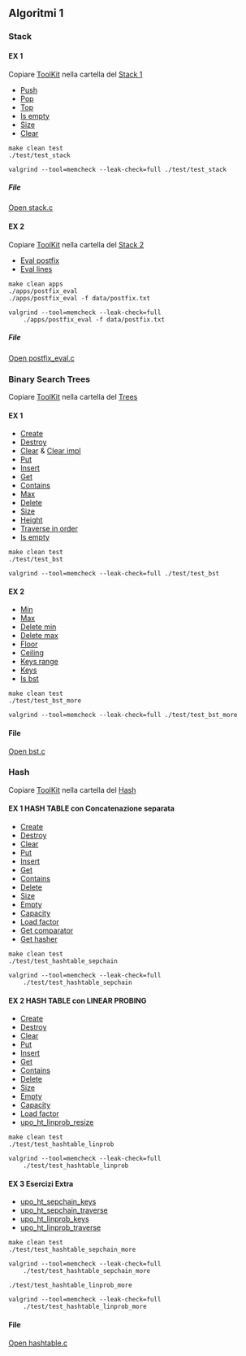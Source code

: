 ## Algoritmi 1

### Stack
#### EX 1
Copiare [ToolKit](/Algo1%20Core%20ToolKit) nella cartella del [Stack 1](/Abstract%20Data%20Types%201%20-%20Stack%20Exercise)
- [Push](/Abstract%20Data%20Types%201%20-%20Stack%20Exercise/src/stack.c#L64)
- [Pop](/Abstract%20Data%20Types%201%20-%20Stack%20Exercise/src/stack.c#L90)
- [Top](/Abstract%20Data%20Types%201%20-%20Stack%20Exercise/src/stack.c#L115)
- [Is empty](/Abstract%20Data%20Types%201%20-%20Stack%20Exercise/src/stack.c#L128)
- [Size](/Abstract%20Data%20Types%201%20-%20Stack%20Exercise/src/stack.c#L145)
- [Clear](/Abstract%20Data%20Types%201%20-%20Stack%20Exercise/src/stack.c#L155)
```make
make clean test
./test/test_stack

valgrind --tool=memcheck --leak-check=full ./test/test_stack
```
##### File
[Open stack.c](/Abstract%20Data%20Types%201%20-%20Stack%20Exercise/src/stack.c)
#### EX 2
Copiare [ToolKit](/Algo1%20Core%20ToolKit) nella cartella del [Stack 2](/Abstract%20Data%20Types%202%20-%20Stack%20Exercise)
- [Eval postfix](/Abstract%20Data%20Types%202%20-%20Stack%20Exercise/apps/postfix_eval.c#L91)
- [Eval lines](/Abstract%20Data%20Types%202%20-%20Stack%20Exercise/apps/postfix_eval.c#L186)
```make
make clean apps
./apps/postfix_eval
./apps/postfix_eval -f data/postfix.txt

valgrind --tool=memcheck --leak-check=full
    ./apps/postfix_eval -f data/postfix.txt
```
##### File
[Open postfix_eval.c](/Abstract%20Data%20Types%202%20-%20Stack%20Exercise/apps/postfix_eval.c)

### Binary Search Trees
Copiare [ToolKit](/Algo1%20Core%20ToolKit) nella cartella del [Trees](/Binary%20Search%20Trees%20Exercise%20%231%20%26%20%232)
#### EX 1
- [Create](/Binary%20Search%20Trees%20Exercise%20%231%20%26%20%232/src/bst.c#L36)
- [Destroy](/Binary%20Search%20Trees%20Exercise%20%231%20%26%20%232/src/bst.c#L55)
- [Clear](/Binary%20Search%20Trees%20Exercise%20%231%20%26%20%232/src/bst.c#L81) & [Clear impl](/Binary%20Search%20Trees%20Exercise%20%231%20%26%20%232/src/bst.c#L64)
- [Put](/Binary%20Search%20Trees%20Exercise%20%231%20%26%20%232/src/bst.c#L90)
- [Insert](/Binary%20Search%20Trees%20Exercise%20%231%20%26%20%232/src/bst.c#L98)
- [Get](/Binary%20Search%20Trees%20Exercise%20%231%20%26%20%232/src/bst.c#L106)
- [Contains](/Binary%20Search%20Trees%20Exercise%20%231%20%26%20%232/src/bst.c#L114)
- [Max](/Binary%20Search%20Trees%20Exercise%20%231%20%26%20%232/src/bst.c#L126)
- [Delete](/Binary%20Search%20Trees%20Exercise%20%231%20%26%20%232/src/bst.c#L145)
- [Size](/Binary%20Search%20Trees%20Exercise%20%231%20%26%20%232/src/bst.c#L242)
- [Height](/Binary%20Search%20Trees%20Exercise%20%231%20%26%20%232/src/bst.c#L265)
- [Traverse in order](/Binary%20Search%20Trees%20Exercise%20%231%20%26%20%232/src/bst.c#L273)
- [Is empty](/Binary%20Search%20Trees%20Exercise%20%231%20%26%20%232/src/bst.c#L281)
```make
make clean test
./test/test_bst

valgrind --tool=memcheck --leak-check=full ./test/test_bst
```
#### EX 2
- [Min](/Binary%20Search%20Trees%20Exercise%20%231%20%26%20%232/src/bst.c#L304)
- [Max](/Binary%20Search%20Trees%20Exercise%20%231%20%26%20%232/src/bst.c#L312)
- [Delete min](/Binary%20Search%20Trees%20Exercise%20%231%20%26%20%232/src/bst.c#L320)
- [Delete max](/Binary%20Search%20Trees%20Exercise%20%231%20%26%20%232/src/bst.c#L328)
- [Floor](/Binary%20Search%20Trees%20Exercise%20%231%20%26%20%232/src/bst.c#L336)
- [Ceiling](/Binary%20Search%20Trees%20Exercise%20%231%20%26%20%232/src/bst.c#L388)
- [Keys range](/Binary%20Search%20Trees%20Exercise%20%231%20%26%20%232/src/bst.c#L396)
- [Keys](/Binary%20Search%20Trees%20Exercise%20%231%20%26%20%232/src/bst.c#L404)
- [Is bst](/Binary%20Search%20Trees%20Exercise%20%231%20%26%20%232/src/bst.c#L443)
```make
make clean test
./test/test_bst_more

valgrind --tool=memcheck --leak-check=full ./test/test_bst_more
```
#### File
[Open bst.c](/Binary%20Search%20Trees%20Exercise%20%231%20%26%20%232/src/bst.c)

### Hash
Copiare [ToolKit](/Algo1%20Core%20ToolKit) nella cartella del [Hash](/Hash%20Tables%20Exercise%20%231%2C%20%232%20%26%20%233)
#### EX 1 HASH TABLE con Concatenazione separata
- [Create](/Hash%20Tables%20Exercise%20%231%2C%20%232%20%26%20%233/src/hashtable.c#L38)
- [Destroy](/Hash%20Tables%20Exercise%20%231%2C%20%232%20%26%20%233/src/hashtable.c#L85)
- [Clear](/Hash%20Tables%20Exercise%20%231%2C%20%232%20%26%20%233/src/hashtable.c#L95)
- [Put](/Hash%20Tables%20Exercise%20%231%2C%20%232%20%26%20%233/src/hashtable.c#L131)
- [Insert](/Hash%20Tables%20Exercise%20%231%2C%20%232%20%26%20%233/src/hashtable.c#L167)
- [Get](/Hash%20Tables%20Exercise%20%231%2C%20%232%20%26%20%233/src/hashtable.c#L212)
- [Contains](/Hash%20Tables%20Exercise%20%231%2C%20%232%20%26%20%233/src/hashtable.c#L229)
- [Delete](/Hash%20Tables%20Exercise%20%231%2C%20%232%20%26%20%233/src/hashtable.c#L246)
- [Size](/Hash%20Tables%20Exercise%20%231%2C%20%232%20%26%20%233/src/hashtable.c#L276)
- [Empty](/Hash%20Tables%20Exercise%20%231%2C%20%232%20%26%20%233/src/hashtable.c#L283)
- [Capacity](/Hash%20Tables%20Exercise%20%231%2C%20%232%20%26%20%233/src/hashtable.c#L288)
- [Load factor](/Hash%20Tables%20Exercise%20%231%2C%20%232%20%26%20%233/src/hashtable.c#L293)
- [Get comparator](/Hash%20Tables%20Exercise%20%231%2C%20%232%20%26%20%233/src/hashtable.c#L298)
- [Get hasher](/Hash%20Tables%20Exercise%20%231%2C%20%232%20%26%20%233/src/hashtable.c#L303)

```make
make clean test
./test/test_hashtable_sepchain

valgrind --tool=memcheck --leak-check=full
    ./test/test_hashtable_sepchain
```
#### EX 2 HASH TABLE con LINEAR PROBING
- [Create](/Hash%20Tables%20Exercise%20%231%2C%20%232%20%26%20%233/src/hashtable.c#L320)
- [Destroy](/Hash%20Tables%20Exercise%20%231%2C%20%232%20%26%20%233/src/hashtable.c#L369)
- [Clear](/Hash%20Tables%20Exercise%20%231%2C%20%232%20%26%20%233/src/hashtable.c#L379)
- [Put](/Hash%20Tables%20Exercise%20%231%2C%20%232%20%26%20%233/src/hashtable.c#L408)
- [Insert](/Hash%20Tables%20Exercise%20%231%2C%20%232%20%26%20%233/src/hashtable.c#L451)
- [Get](/Hash%20Tables%20Exercise%20%231%2C%20%232%20%26%20%233/src/hashtable.c#L501)
- [Contains](/Hash%20Tables%20Exercise%20%231%2C%20%232%20%26%20%233/src/hashtable.c#L517)
- [Delete](/Hash%20Tables%20Exercise%20%231%2C%20%232%20%26%20%233/src/hashtable.c#L537)
- [Size](/Hash%20Tables%20Exercise%20%231%2C%20%232%20%26%20%233/src/hashtable.c#L563)
- [Empty](/Hash%20Tables%20Exercise%20%231%2C%20%232%20%26%20%233/src/hashtable.c#L571)
- [Capacity](/Hash%20Tables%20Exercise%20%231%2C%20%232%20%26%20%233/src/hashtable.c#L576)
- [Load factor](/Hash%20Tables%20Exercise%20%231%2C%20%232%20%26%20%233/src/hashtable.c#L581)
- [upo_ht_linprob_resize](/Hash%20Tables%20Exercise%20%231%2C%20%232%20%26%20%233/src/hashtable.c#L586)

```make
make clean test
./test/test_hashtable_linprob

valgrind --tool=memcheck --leak-check=full
    ./test/test_hashtable_linprob
```
#### EX 3 Esercizi Extra
- [upo_ht_sepchain_keys](/Hash%20Tables%20Exercise%20%231%2C%20%232%20%26%20%233/src/hashtable.c#L652)
- [upo_ht_sepchain_traverse](/Hash%20Tables%20Exercise%20%231%2C%20%232%20%26%20%233/src/hashtable.c#L682)
- [upo_ht_linprob_keys](/Hash%20Tables%20Exercise%20%231%2C%20%232%20%26%20%233/src/hashtable.c#L695)
- [upo_ht_linprob_traverse](/Hash%20Tables%20Exercise%20%231%2C%20%232%20%26%20%233/src/hashtable.c#L707)

```make
make clean test
./test/test_hashtable_sepchain_more

valgrind --tool=memcheck --leak-check=full
    ./test/test_hashtable_sepchain_more

./test/test_hashtable_linprob_more

valgrind --tool=memcheck --leak-check=full
    ./test/test_hashtable_linprob_more
```
#### File
[Open hashtable.c](/Hash%20Tables%20Exercise%20%231%2C%20%232%20%26%20%233/src/hashtable.c)
